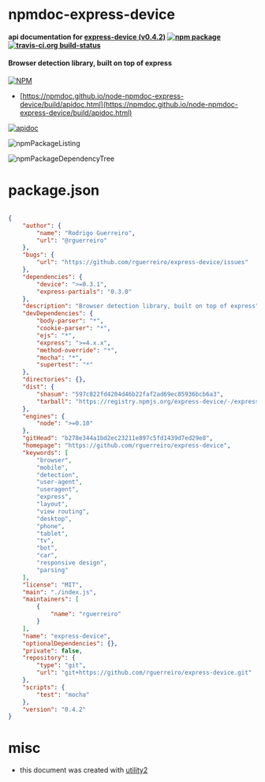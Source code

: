 # npmdoc-express-device

#### api documentation for  [express-device (v0.4.2)](https://github.com/rguerreiro/express-device)  [![npm package](https://img.shields.io/npm/v/npmdoc-express-device.svg?style=flat-square)](https://www.npmjs.org/package/npmdoc-express-device) [![travis-ci.org build-status](https://api.travis-ci.org/npmdoc/node-npmdoc-express-device.svg)](https://travis-ci.org/npmdoc/node-npmdoc-express-device)

#### Browser detection library, built on top of express

[![NPM](https://nodei.co/npm/express-device.png?downloads=true&downloadRank=true&stars=true)](https://www.npmjs.com/package/express-device)

- [https://npmdoc.github.io/node-npmdoc-express-device/build/apidoc.html](https://npmdoc.github.io/node-npmdoc-express-device/build/apidoc.html)

[![apidoc](https://npmdoc.github.io/node-npmdoc-express-device/build/screenCapture.buildCi.browser.%252Ftmp%252Fbuild%252Fapidoc.html.png)](https://npmdoc.github.io/node-npmdoc-express-device/build/apidoc.html)

![npmPackageListing](https://npmdoc.github.io/node-npmdoc-express-device/build/screenCapture.npmPackageListing.svg)

![npmPackageDependencyTree](https://npmdoc.github.io/node-npmdoc-express-device/build/screenCapture.npmPackageDependencyTree.svg)



# package.json

```json

{
    "author": {
        "name": "Rodrigo Guerreiro",
        "url": "@rguerreiro"
    },
    "bugs": {
        "url": "https://github.com/rguerreiro/express-device/issues"
    },
    "dependencies": {
        "device": ">=0.3.1",
        "express-partials": "0.3.0"
    },
    "description": "Browser detection library, built on top of express",
    "devDependencies": {
        "body-parser": "*",
        "cookie-parser": "*",
        "ejs": "*",
        "express": ">=4.x.x",
        "method-override": "*",
        "mocha": "*",
        "supertest": "*"
    },
    "directories": {},
    "dist": {
        "shasum": "597c822fd4204d46b22faf2ad69ec85936bcb6a3",
        "tarball": "https://registry.npmjs.org/express-device/-/express-device-0.4.2.tgz"
    },
    "engines": {
        "node": ">=0.10"
    },
    "gitHead": "b278e344a1bd2ec23211e897c5fd1439d7ed29e8",
    "homepage": "https://github.com/rguerreiro/express-device",
    "keywords": [
        "browser",
        "mobile",
        "detection",
        "user-agent",
        "useragent",
        "express",
        "layout",
        "view routing",
        "desktop",
        "phone",
        "tablet",
        "tv",
        "bot",
        "car",
        "responsive design",
        "parsing"
    ],
    "license": "MIT",
    "main": "./index.js",
    "maintainers": [
        {
            "name": "rguerreiro"
        }
    ],
    "name": "express-device",
    "optionalDependencies": {},
    "private": false,
    "repository": {
        "type": "git",
        "url": "git+https://github.com/rguerreiro/express-device.git"
    },
    "scripts": {
        "test": "mocha"
    },
    "version": "0.4.2"
}
```



# misc
- this document was created with [utility2](https://github.com/kaizhu256/node-utility2)
